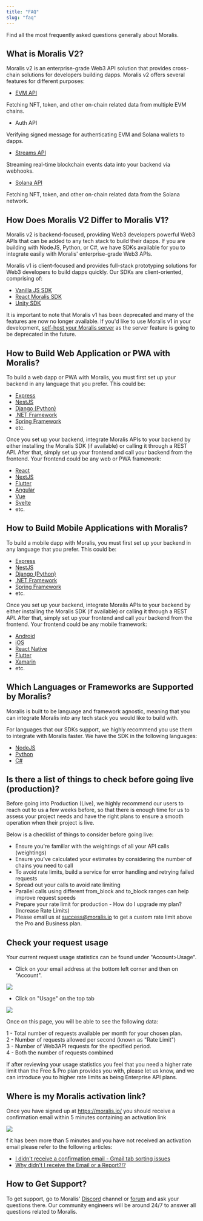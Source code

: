 ```yaml
---
title: "FAQ"
slug: "faq"
---
```


Find all the most frequently asked questions generally about Moralis.

## What is Moralis V2?

Moralis v2 is an enterprise-grade Web3 API solution that provides cross-chain solutions for developers building dapps. Moralis v2 offers several features for different purposes:

- [EVM API](https://docs.moralis.io/docs/evm-api)

Fetching NFT, token, and other on-chain related data from multiple EVM chains.

- Auth API

Verifying signed message for authenticating EVM and Solana wallets to dapps.

- [Streams API](https://docs.moralis.io/docs/streams-api)

Streaming real-time blockchain events data into your backend via webhooks.

- [Solana API](https://docs.moralis.io/docs/solana-api)

Fetching NFT, token, and other on-chain related data from the Solana network.

## How Does Moralis V2 Differ to Moralis V1?

Moralis v2 is backend-focused, providing Web3 developers powerful Web3 APIs that can be added to any tech stack to build their dapps. If you are building with NodeJS, Python, or C#, we have SDKs available for you to integrate easily with Moralis' enterprise-grade Web3 APIs.

Moralis v1 is client-focused and provides full-stack prototyping solutions for Web3 developers to build dapps quickly. Our SDKs are client-oriented, comprising of:

- [Vanilla JS SDK](https://github.com/MoralisWeb3/Moralis-JS-SDK/releases/tag/v0.0.184)
- [React Moralis SDK](https://github.com/MoralisWeb3/react-moralis)
- [Unity SDK](https://github.com/MoralisWeb3/unity-web3-game-kit)

It is important to note that Moralis v1 has been deprecated and many of the features are now no longer available. If you'd like to use Moralis v1 in your development, [self-host your Moralis server](https://docs.moralis.io/docs/self-hosted-moralis-server) as the server feature is going to be deprecated in the future. 

## How to Build Web Application or PWA with Moralis?

To build a web dapp or PWA with Moralis, you must first set up your backend in any language that you prefer. This could be:

- [Express](https://expressjs.com/)
- [NestJS](https://nestjs.com/)
- [Django (Python)](https://www.djangoproject.com/)
- [.NET Framework](https://dotnet.microsoft.com/en-us/)
- [Spring Framework](https://spring.io/)
- etc.

Once you set up your backend, integrate Moralis APIs to your backend by either installing the Moralis SDK (if available) or calling it through a REST API. After that, simply set up your frontend and call your backend from the frontend. Your frontend could be any web or PWA framework:

- [React](https://reactjs.org/)
- [NextJS](https://nextjs.org/)
- [Flutter](https://flutter.dev/)
- [Angular](https://angular.io/)
- [Vue](https://vuejs.org/)
- [Svelte](https://svelte.dev/)
- etc.

## How to Build Mobile Applications with Moralis?

To build a mobile dapp with Moralis, you must first set up your backend in any language that you prefer. This could be:

- [Express](https://expressjs.com/)
- [NestJS](https://nestjs.com/)
- [Django (Python)](https://www.djangoproject.com/)
- [.NET Framework](https://dotnet.microsoft.com/en-us/)
- [Spring Framework](https://spring.io/)
- etc.

Once you set up your backend, integrate Moralis APIs to your backend by either installing the Moralis SDK (if available) or calling it through a REST API. After that, simply set up your frontend and call your backend from the frontend. Your frontend could be any mobile framework:

- [Android](https://www.android.com/)
- [iOS](https://developer.apple.com/tutorials/app-dev-training)
- [React Native](https://reactnative.dev/)
- [Flutter](https://flutter.dev/)
- [Xamarin](https://dotnet.microsoft.com/en-us/apps/xamarin)
- etc.

## Which Languages or Frameworks are Supported by Moralis?

Moralis is built to be language and framework agnostic, meaning that you can integrate Moralis into any tech stack you would like to build with.

For languages that our SDKs support, we highly recommend you use them to integrate with Moralis faster. We have the SDK in the following languages:

- [NodeJS](https://github.com/MoralisWeb3/Moralis-JS-SDK)
- [Python](https://github.com/MoralisWeb3/Moralis-Python-SDK)
- [C#](https://github.com/MoralisWeb3/web3-dotnet-sdk)

## Is there a list of things to check before going live (production)?

Before going into Production (Live), we highly recommend our users to reach out to us a few weeks before, so that there is enough time for us to assess your project needs and have the right plans to ensure a smooth operation when their project is live.

Below is a checklist of things to consider before going live:

- Ensure you're familiar with the weightings of all your API calls (weightings)
- Ensure you've calculated your estimates by considering the number of chains you need to call
- To avoid rate limits, build a service for error handling and retrying failed requests
- Spread out your calls to avoid rate limiting
- Parallel calls using different from_block and to_block ranges can help improve request speeds
- Prepare your rate limit for production - How do I upgrade my plan? (Increase Rate Limits)
- Please email us at success@moralis.io to get a custom rate limit above the Pro and Business plan.

## Check your request usage

Your current request usage statistics can be found under "Account>Usage".

- Click on your email address at the bottom left corner and then on "Account".

![](https://files.readme.io/0a77de9-image.png)

- Click on "Usage" on the top tab

![](https://files.readme.io/ee7cadd-image.png)

Once on this page, you will be able to see the following data:

1 - Total number of requests available per month for your chosen plan.  
2 - Number of requests allowed per second (known as "Rate Limit")  
3 - Number of Web3API requests for the specified period.  
4 - Both the number of requests combined

If after reviewing your usage statistics you feel that you need a higher rate limit than the Free & Pro plan provides you with, please let us know, and we can introduce you to higher rate limits as being Enterprise API plans.

## Where is my Moralis activation link?

Once you have signed up at <https://moralis.io/> you should receive a confirmation email within 5 minutes containing an activation link

![](https://files.readme.io/7275f83-image.png)



f it has been more than 5 minutes and you have not received an activation email please refer to the following articles:

- [I didn't receive a confirmation email - Gmail tab sorting issues](https://moralis.zendesk.com/hc/en-us/articles/4653639419154)
- [Why didn't I receive the Email or a Report?!?](https://moralis.zendesk.com/hc/en-us/articles/4653639419154)



## How to Get Support?

To get support, go to Moralis' [Discord](https://moralis.io/joindiscord) channel or [forum](https://forum.moralis.io) and ask your questions there. Our community engineers will be around 24/7 to answer all questions related to Moralis.